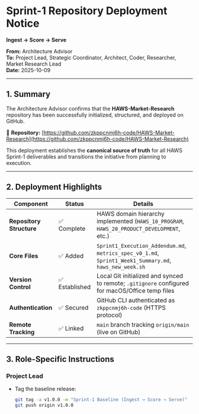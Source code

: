 # Sprint-1 Repository Deployment Notice  
**Ingest → Score → Serve**

**From:** Architecture Advisor  
**To:** Project Lead, Strategic Coordinator, Architect, Coder, Researcher, Market Research Lead  
**Date:** 2025-10-09  

---

## 1. Summary

The Architecture Advisor confirms that the **HAWS-Market-Research** repository has been successfully initialized, structured, and deployed on GitHub.

🔗 **Repository:** [https://github.com/zkppcnmj6h-code/HAWS-Market-Research](https://github.com/zkppcnmj6h-code/HAWS-Market-Research)

This deployment establishes the **canonical source of truth** for all HAWS Sprint-1 deliverables and transitions the initiative from planning to execution.

---

## 2. Deployment Highlights

| Component | Status | Details |
|------------|---------|----------|
| **Repository Structure** | ✅ Complete | HAWS domain hierarchy implemented (`HAWS_10_PROGRAM`, `HAWS_20_PRODUCT_DEVELOPMENT`, etc.) |
| **Core Files** | ✅ Added | `Sprint1_Execution_Addendum.md`, `metrics_spec_v0_1.md`, `Sprint1_Week1_Summary.md`, `haws_new_week.sh` |
| **Version Control** | ✅ Established | Local Git initialized and synced to remote; `.gitignore` configured for macOS/Office temp files |
| **Authentication** | ✅ Secured | GitHub CLI authenticated as `zkppcnmj6h-code` (HTTPS protocol) |
| **Remote Tracking** | ✅ Linked | `main` branch tracking `origin/main` (live on GitHub) |

---

## 3. Role-Specific Instructions

### **Project Lead**
- Tag the baseline release:  
  ```bash
  git tag -a v1.0.0 -m "Sprint-1 Baseline (Ingest → Score → Serve)"
  git push origin v1.0.0